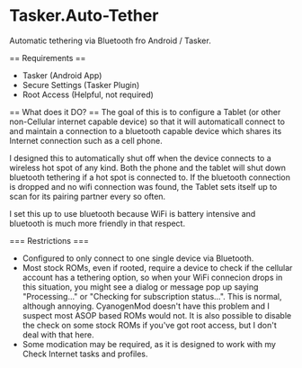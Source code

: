Tasker.Auto-Tether
==================
Automatic tethering via Bluetooth fro Android / Tasker.

== Requirements ==
* Tasker (Android App)
* Secure Settings (Tasker Plugin)
* Root Access (Helpful, not required)

== What does it DO? ==
The goal of this is to configure a Tablet (or other non-Cellular internet capable device) so that it will automaticall connect to and maintain a connection to a bluetooth capable device which shares its Internet connection such as a cell phone.

I designed this to automatically shut off when the device connects to a wireless hot spot of any kind.  Both the phone and the tablet will shut down bluetooth tethering if a hot spot is connected to.  If the bluetooth connection is dropped and no wifi connection was found, the Tablet sets itself up to scan for its pairing partner every so often.

I set this up to use bluetooth because WiFi is battery intensive and bluetooth is much more friendly in that respect.

=== Restrictions ===
* Configured to only connect to one single device via Bluetooth.
* Most stock ROMs, even if rooted, require a device to check if the cellular account has a tethering option, so when your WiFi connecion drops in this situation, you might see a dialog or message pop up saying "Processing..." or "Checking for subscription status...".  This is normal, although annoying.  CyanogenMod doesn't have this problem and I suspect most ASOP based ROMs would not.  It is also possible to disable the check on some stock ROMs if you've got root access, but I don't deal with that here.
* Some modication may be required, as it is designed to work with my Check Internet tasks and profiles.

